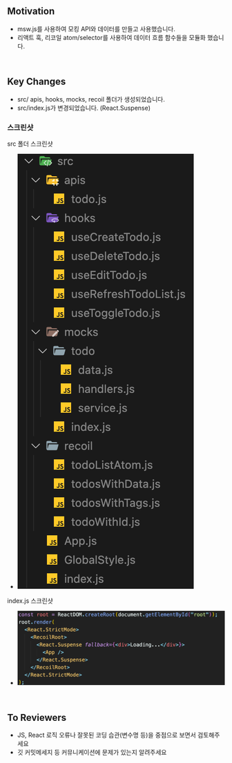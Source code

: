 ## Motivation

- msw.js를 사용하여 모킹 API와 데이터를 만들고 사용했습니다.
- 리액트 훅, 리코일 atom/selector를 사용하여 데이터 흐름 함수들을 모듈화 했습니다.

<br>

## Key Changes

- src/ apis, hooks, mocks, recoil 폴더가 생성되었습니다.
- src/index.js가 변경되었습니다. (React.Suspense)

### 스크린샷

src 폴더 스크린샷

- ![src 폴더 스크린샷](./src.png)

index.js 스크린샷

- ![index.js 스크린샷](./index.js.png)

<br>

## To Reviewers

- JS, React 로직 오류나 잘못된 코딩 습관(변수명 등)을 중점으로 보면서 검토해주세요
- 깃 커밋메세지 등 커뮤니케이션에 문제가 있는지 알려주세요
